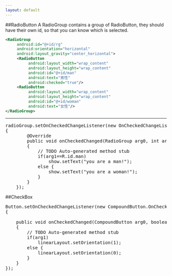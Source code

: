 ```yaml
---
layout: default
---
```


##RadioButton
A RadioGroup contains a group of RadioButton, they should have their own id, so that you can know which is selected.
```xml
<RadioGroup 
     android:id="@+id/rg"
     android:orientation="horizontal"
     android:layout_gravity="center_horizontal">
     <RadioButton 
          android:layout_width="wrap_content"
          android:layout_height="wrap_content"
          android:id="@+id/man"
          android:text="男性"
          android:checked="true"/>
     <RadioButton 
          android:layout_width="wrap_content"
          android:layout_height="wrap_content"
          android:id="@+id/woman"
          android:text="女性"/>
</RadioGroup>
```

-----------
<pre>
radioGroup.setOnCheckedChangeListener(new OnCheckedChangeListener()
{		
		@Override
		public void onCheckedChanged(RadioGroup arg0, int arg1)
		{
			// TODO Auto-generated method stub
			if(arg1==R.id.man)
				show.setText("you are a man!");
			else {
				show.setText("you are a woman!");
			}
		}
	});
</pre>

##CheckBox
<pre>
Button.setOnCheckedChangeListener(new CompoundButton.OnCheckedChangeListener()
{
			
	public void onCheckedChanged(CompoundButton arg0, boolean arg1)
	{
		// TODO Auto-generated method stub
		if(arg1)
			linearLayout.setOrientation(1);
		else {
			linearLayout.setOrientation(0);
		}
	}
});
</pre>

